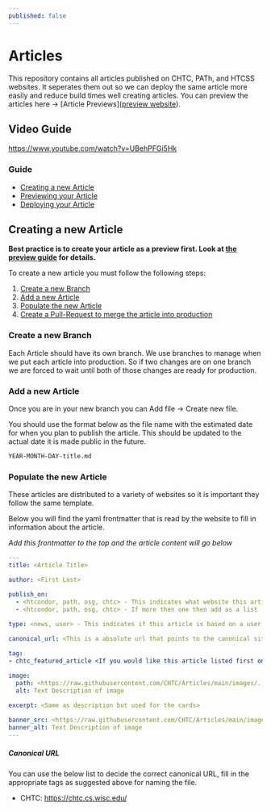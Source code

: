 ```yaml
---
published: false
---
```


# Articles
This repository contains all articles published on CHTC, PATh, and HTCSS websites. It seperates them out so we can deploy the same article more easily and reduce build times well creating articles. You can preview the articles here -> [Article Previews]([preview website](https://chtc.github.io/article-preview/)).

## Video Guide

https://www.youtube.com/watch?v=UBehPFGi5Hk

### Guide
- [Creating a new Article](#creating-a-new-article)
- [Previewing your Article](#previewing-your-article)
- [Deploying your Article](#deploying-your-article)

## Creating a new Article

**Best practice is to create your article as a preview first. Look at [the preview guide](#previewing-your-article) for details.** 

To create a new article you must follow the following steps:
1. [Create a new Branch](#create-a-new-branch)
2. [Add a new Article](#add-a-new-article)
3. [Populate the new Article](#populate-the-new-article)
4. [Create a Pull-Request to merge the article into production](#create-a-pull-request-to-merge-the-article-into-production)

### Create a new Branch

Each Article should have its own branch. We use branches to manage 
when we put each article into production. So if two changes are on 
one branch we are forced to wait until both of those changes are ready
for production.

### Add a new Article

Once you are in your new branch you can Add file -> Create new file.

You should use the format below as the file name with the estimated
date for when you plan to publish the article. This should be updated 
to the actual date it is made public in the future.

```markdown
YEAR-MONTH-DAY-title.md
```

### Populate the new Article

These articles are distributed to a variety of websites so it is 
important they follow the same template. 

Below you will find the yaml frontmatter that is read by the website 
to fill in information about the article. 

_Add this frontmatter to the top and the article content will go below_

```yaml
---
title: <Article Title>

author: <First Last>

publish_on:
  - <htcondor, path, osg, chtc> - This indicates what website this article will be shown on
  - <htcondor, path, osg, chtc> - If more then one then add as a list
  
type: <news, user> - This indicates if this article is based on a user's experience with our services or a news story about what we have done. 

canonical_url: <This is a absolute url that points to the canonical site>

tag:
- chtc_featured_article <If you would like this article listed first on the CHTC news page: Note if you add one you must remove one.> 

image:
  path: <https://raw.githubusercontent.com/CHTC/Articles/main/images/...> - An image that will populate the link preview
  alt: Text Description of image
  
excerpt: <Same as description but used for the cards>

banner_src: <https://raw.githubusercontent.com/CHTC/Articles/main/images/> - Optional - An image that will be used as a website banner
banner_alt: Text Description of image
---
```

##### Canonical URL

You can use the below list to decide the correct canonical URL, fill in the appropriate tags as suggested above for naming the file. 

- CHTC: https://chtc.cs.wisc.edu/<title>.html
- OSG: https://osg-htc.org/spotlights/<title>.html
- PATh: https://path-cc.io/news/<YEAR-MONTH-DAY-title\>/
- HTCondor: https://htcondor.org/featured-users/<YEAR-MONTH-DAY-title\>.html

### Create a Pull-Request to merge the article into production

When you are confident with your content you can create a Pull-Request,
which is a request to have your content moved to production. To do this 
go the Pull Requests tab and choose your branch as the compare branch.

Ping the people you would like to review your article,
and they will look it over make suggestions/approve your article.

At this point it can be merged into main.

### Things to remember when working in this folder

- `date` is omitted on purpose, Jekyll populates this field from the filename.
    - Discrepancy in front matter and filename dates can cause unexpected results

- All images must be absolute
    - As these images will be served from a variety of folders and depths you must use an absolute url 
    - Absolute URL to use: `https://raw.githubusercontent.com/CHTC/Articles/main/images/`
    - You should put all of your articles in the main folder and import from there even in the dev branch
  
## Previewing your Article
  
Best practice is to create your article in our development
branch first so that you can view it as if it was in production.

To view your article in development you must:
- Change into the development branch
  - You can do this with the github navigation or click [here](https://github.com/CHTC/Articles/tree/development)
- Create a new file
  - This will use the same logic as steps [2](#add-a-new-article) and [3](#populate-a-new-article) of the guide above.
- View your article
  - When you commit your changes you can view your article ( after a couple of minutes to process ) on the [preview website](https://chtc.github.io/article-preview/)
- When you are ready to move this article to production you can copy and paste this article and its images using the [Creating a new Article](#creating-a-new-article) guide. 
- You can see if your change has been made to the website by following the top build [here](https://github.com/CHTC/article-preview/actions/workflows/pages/pages-build-deployment). After this circle is green it will be live on the preview page. 

## Deploying Articles to Production

All of the changes that are pushed to the [main branch](https://github.com/CHTC/Articles/tree/main)
will automatically have there changes distributed to the PATh websites and previews made. 

To finish deploying them to production you should:

1. Preview the article and make sure it is rendering like you're expecting.

    Below are links pointing to the new article preview url of all four websites. 

    **Make sure to wait ~15 minutes after the change the main before viewing these so the preview can build.**
    
    - [CHTC Submodule Update Preview](https://chtc.github.io/web-preview/preview-update-submodules)
    - [OSG Submodule Update Preview](https://osg-htc.org/web-preview/preview-update-submodules)
    - [PATh Submodule Update Preview](https://path-cc.io/web-preview/preview-update-submodules)
    - [HTCondor Submodule Update Preview](https://htcondor.com/web-preview/preview-update-submodules)

2. Create and Merge the PR

    Below are links to the PR creation page so you can quickly create and merge the PR's after you have reviewing the preview.

    - [CHTC Create PR](https://github.com/CHTC/chtc-website-source/compare/master...preview-update-submodules)
    - [OSG Create PR](https://github.com/osg-htc/osg-htc.github.io/compare/master...preview-update-submodules)
    - [PATh Create PR](https://github.com/path-cc/path-cc.github.io/compare/master...preview-update-submodules)
    - [HTCondor Create PR](https://github.com/htcondor/htcondor-web/compare/master...preview-update-submodules)

